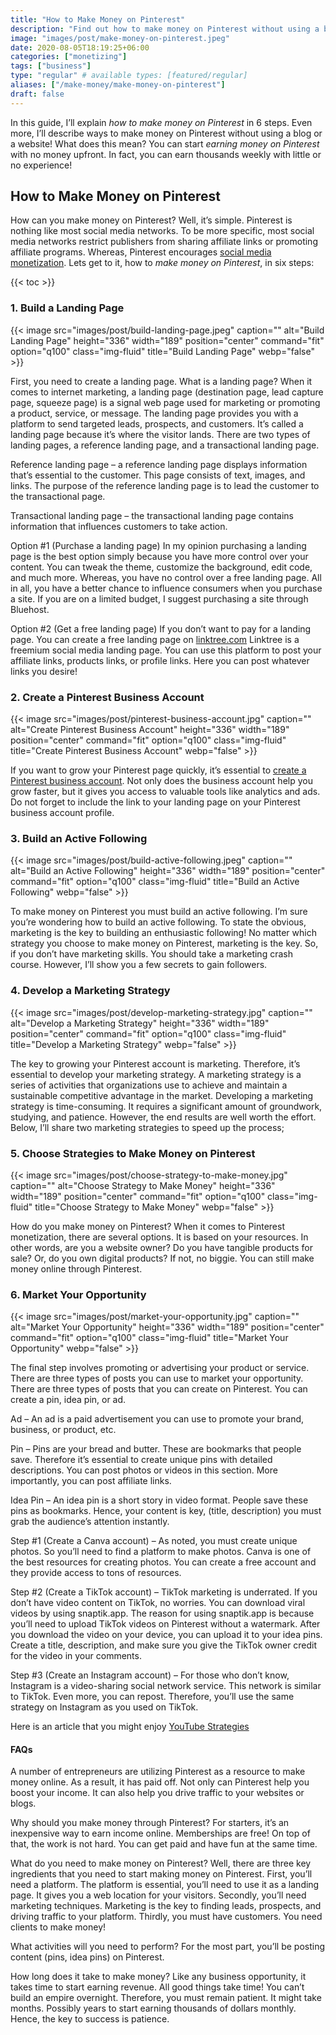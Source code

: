 ```yaml
---
title: "How to Make Money on Pinterest"
description: "Find out how to make money on Pinterest without using a blog or website. Learn how to get started by utilizing six steps!"
image: "images/post/make-money-on-pinterest.jpeg"
date: 2020-08-05T18:19:25+06:00
categories: ["monetizing"]
tags: ["business"]
type: "regular" # available types: [featured/regular]
aliases: ["/make-money/make-money-on-pinterest"]
draft: false
---
```


In this guide, I’ll explain _how to make money on Pinterest_ in 6 steps. Even more, I’ll describe ways to make money on Pinterest without using a blog or a website! What does this mean? You can start _earning money on Pinterest_ with no money upfront. In fact, you can earn thousands weekly with little or no experience!

## How to Make Money on Pinterest

How can you make money on Pinterest? Well, it’s simple. Pinterest is nothing like most social media networks. To be more specific, most social media networks restrict publishers from sharing affiliate links or promoting affiliate programs. Whereas, Pinterest encourages [social media monetization](/blog/social-media-monetization). Lets get to it, how to _make money on Pinterest_, in six steps:

{{< toc >}}

### 1. Build a Landing Page

{{< image src="images/post/build-landing-page.jpeg" caption="" alt="Build Landing Page" height="336" width="189" position="center" command="fit" option="q100" class="img-fluid" title="Build Landing Page" webp="false" >}}

First, you need to create a landing page. What is a landing page? When it comes to internet marketing, a landing page (destination page, lead capture page, squeeze page) is a signal web page used for marketing or promoting a product, service, or message. The landing page provides you with a platform to send targeted leads, prospects, and customers. It’s called a landing page because it’s where the visitor lands. There are two types of landing pages, a reference landing page, and a transactional landing page.

Reference landing page – a reference landing page displays information that’s essential to the customer. This page consists of text, images, and links. The purpose of the reference landing page is to lead the customer to the transactional page.

Transactional landing page – the transactional landing page contains information that influences customers to take action.

Option #1 (Purchase a landing page) In my opinion purchasing a landing page is the best option simply because you have more control over your content. You can tweak the theme, customize the background, edit code, and much more. Whereas, you have no control over a free landing page. All in all, you have a better chance to influence consumers when you purchase a site. If you are on a limited budget, I suggest purchasing a site through Bluehost.

Option #2 (Get a free landing page) If you don’t want to pay for a landing page. You can create a free landing page on [linktree.com](https://linktree.com/) Linktree is a freemium social media landing page. You can use this platform to post your affiliate links, products links, or profile links. Here you can post whatever links you desire!

### 2. Create a Pinterest Business Account

{{< image src="images/post/pinterest-business-account.jpg" caption="" alt="Create Pinterest Business Account" height="336" width="189" position="center" command="fit" option="q100" class="img-fluid" title="Create Pinterest Business Account" webp="false" >}}

If you want to grow your Pinterest page quickly, it’s essential to [create a Pinterest business account](https://help.pinterest.com/en/business/article/get-a-business-account). Not only does the business account help you grow faster, but it gives you access to valuable tools like analytics and ads. Do not forget to include the link to your landing page on your Pinterest business account profile.

### 3. Build an Active Following

{{< image src="images/post/build-active-following.jpeg" caption="" alt="Build an Active Following" height="336" width="189" position="center" command="fit" option="q100" class="img-fluid" title="Build an Active Following" webp="false" >}}

To make money on Pinterest you must build an active following. I’m sure you’re wondering how to build an active following. To state the obvious, marketing is the key to building an enthusiastic following! No matter which strategy you choose to make money on Pinterest, marketing is the key. So, if you don’t have marketing skills. You should take a marketing crash course. However, I’ll show you a few secrets to gain followers.

### 4. Develop a Marketing Strategy

{{< image src="images/post/develop-marketing-strategy.jpg" caption="" alt="Develop a Marketing Strategy" height="336" width="189" position="center" command="fit" option="q100" class="img-fluid" title="Develop a Marketing Strategy" webp="false" >}}

The key to growing your Pinterest account is marketing. Therefore, it’s essential to develop your marketing strategy. A marketing strategy is a series of activities that organizations use to achieve and maintain a sustainable competitive advantage in the market. Developing a marketing strategy is time-consuming. It requires a significant amount of groundwork, studying, and patience. However, the end results are well worth the effort. Below, I’ll share two marketing strategies to speed up the process;

### 5. Choose Strategies to Make Money on Pinterest

{{< image src="images/post/choose-strategy-to-make-money.jpg" caption="" alt="Choose Strategy to Make Money" height="336" width="189" position="center" command="fit" option="q100" class="img-fluid" title="Choose Strategy to Make Money" webp="false" >}}

How do you make money on Pinterest? When it comes to Pinterest monetization, there are several options. It is based on your resources. In other words, are you a website owner? Do you have tangible products for sale? Or, do you own digital products? If not, no biggie. You can still make money online through Pinterest.

### 6. Market Your Opportunity

{{< image src="images/post/market-your-opportunity.jpg" caption="" alt="Market Your Opportunity" height="336" width="189" position="center" command="fit" option="q100" class="img-fluid" title="Market Your Opportunity" webp="false" >}}

The final step involves promoting or advertising your product or service. There are three types of posts you can use to market your opportunity. There are three types of posts that you can create on Pinterest. You can create a pin, idea pin, or ad.

Ad – An ad is a paid advertisement you can use to promote your brand, business, or product, etc.

Pin – Pins are your bread and butter. These are bookmarks that people save. Therefore it’s essential to create unique pins with detailed descriptions. You can post photos or videos in this section. More importantly, you can post affiliate links.

Idea Pin – An idea pin is a short story in video format. People save these pins as bookmarks. Hence, your content is key, (title, description) you must grab the audience’s attention instantly.

Step #1 (Create a Canva account) – As noted, you must create unique photos. So you’ll need to find a platform to make photos. Canva is one of the best resources for creating photos. You can create a free account and they provide access to tons of resources.

Step #2 (Create a TikTok account) – TikTok marketing is underrated. If you don’t have video content on TikTok, no worries. You can download viral videos by using snaptik.app. The reason for using snaptik.app is because you’ll need to upload TikTok videos on Pinterest without a watermark. After you download the video on your device, you can upload it to your idea pins. Create a title, description, and make sure you give the TikTok owner credit for the video in your comments.

Step #3 (Create an Instagram account) – For those who don’t know, Instagram is a video-sharing social network service. This network is similar to TikTok. Even more, you can repost. Therefore, you’ll use the same strategy on Instagram as you used on TikTok.

Here is an article that you might enjoy [YouTube Strategies](/blog/youtube-monetization)

#### FAQs

A number of entrepreneurs are utilizing Pinterest as a resource to make money online. As a result, it has paid off. Not only can Pinterest help you boost your income. It can also help you drive traffic to your websites or blogs.

Why should you make money through Pinterest? For starters, it’s an inexpensive way to earn income online. Memberships are free! On top of that, the work is not hard. You can get paid and have fun at the same time.

What do you need to make money on Pinterest? Well, there are three key ingredients that you need to start making money on Pinterest. First, you’ll need a platform. The platform is essential, you’ll need to use it as a landing page. It gives you a web location for your visitors. Secondly, you’ll need marketing techniques. Marketing is the key to finding leads, prospects, and driving traffic to your platform. Thirdly, you must have customers. You need clients to make money!

What activities will you need to perform? For the most part, you’ll be posting content (pins, idea pins) on Pinterest.

How long does it take to make money? Like any business opportunity, it takes time to start earning revenue. All good things take time! You can’t build an empire overnight. Therefore, you must remain patient. It might take months. Possibly years to start earning thousands of dollars monthly. Hence, the key to success is patience.

